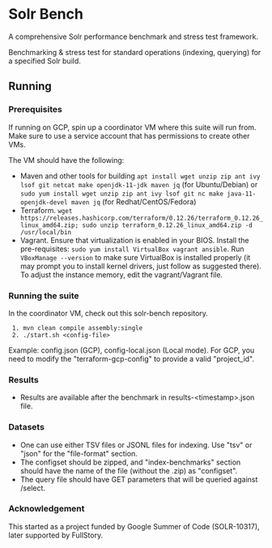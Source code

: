 # Solr Bench

A comprehensive Solr performance benchmark and stress test framework.

Benchmarking & stress test for standard operations (indexing, querying) for a specified Solr build.
 
## Running

### Prerequisites

If running on GCP, spin up a coordinator VM where this suite will run from. Make sure to use a service account that has permissions to create other VMs.

The VM should have the following:
* Maven and other tools for building `apt install wget unzip zip ant ivy lsof git netcat make openjdk-11-jdk maven jq` (for Ubuntu/Debian) or `sudo yum install wget unzip zip ant ivy lsof git nc make java-11-openjdk-devel maven jq` (for Redhat/CentOS/Fedora)
* Terraform. `wget https://releases.hashicorp.com/terraform/0.12.26/terraform_0.12.26_linux_amd64.zip; sudo unzip terraform_0.12.26_linux_amd64.zip -d /usr/local/bin`
* Vagrant. Ensure that virtualization is enabled in your BIOS. Install the pre-requisites: `sudo yum install VirtualBox vagrant ansible`. Run `VBoxManage --version` to make sure VirtualBox is installed properly (it may prompt you to install kernel drivers, just follow as suggested there). To adjust the instance memory, edit the vagrant/Vagrant file.

### Running the suite

In the coordinator VM, check out this solr-bench repository.

     1. mvn clean compile assembly:single
     2. ./start.sh <config-file>

Example: config.json (GCP), config-local.json (Local mode). For GCP, you need to modify the "terraform-gcp-config" to provide a valid "project_id".

### Results

* Results are available after the benchmark in results-\<timestamp\>.json file.

### Datasets

* One can use either TSV files or JSONL files for indexing. Use "tsv" or "json" for the "file-format" section.
* The configset should be zipped, and "index-benchmarks" section should have the name of the file (without the .zip) as "configset".
* The query file should have GET parameters that will be queried against /select.

### Acknowledgement
This started as a project funded by Google Summer of Code (SOLR-10317), later supported by FullStory.
